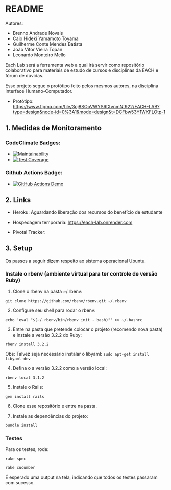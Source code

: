 # README

Autores:
- Brenno Andrade Novais
- Caio Hideki Yamamoto Toyama
- Guilherme Conte Mendes Batista
- João Vitor Vieira Topan 
- Leonardo Monteiro Mello

Each Lab será a ferramenta web a qual irá servir como repositório colaborativo para materiais de estudo de cursos e disciplinas da EACH e fórum de dúvidas.

Esse projeto segue o protótipo feito pelos mesmos autores, na disciplina Interface Humano-Computador.

- Protótipo: https://www.figma.com/file/3oj8SOoVWYS6tXvnmNt922/EACH-LAB?type=design&node-id=0%3A1&mode=design&t=DCFbw53Y1WKFLOtp-1

## 1. Medidas de Monitoramento

### CodeClimate Badges:
- [![Maintainability](https://api.codeclimate.com/v1/badges/6e3e8570979cdde31f4f/maintainability)](https://codeclimate.com/github/brenno-novais/each-lab/maintainability)
- [![Test Coverage](https://api.codeclimate.com/v1/badges/6e3e8570979cdde31f4f/test_coverage)](https://codeclimate.com/github/brenno-novais/each-lab/test_coverage)

### Github Actions Badge:
- [![GitHub Actions Demo](https://github.com/brenno-novais/each-lab/actions/workflows/github-actions-demo.yml/badge.svg)](https://github.com/brenno-novais/each-lab/actions/workflows/github-actions-demo.yml)

## 2. Links

- Heroku: Aguardando liberação dos recursos do benefício de estudante

- Hospedagem temporária: https://each-lab.onrender.com

- Pivotal Tracker:

## 3. Setup

Os passos a seguir dizem respeito ao sistema operacional Ubuntu.

### Instale o rbenv (ambiente virtual para ter controle de versão Ruby)

1. Clone o rbenv na pasta ~/.rbenv:

```
git clone https://github.com/rbenv/rbenv.git ~/.rbenv
```

2. Configure seu shell para rodar o rbenv:

```
echo 'eval "$(~/.rbenv/bin/rbenv init - bash)"' >> ~/.bashrc
```

3. Entre na pasta que pretende colocar o projeto (recomendo nova pasta) e instale a versão 3.2.2 do Ruby:

```
rbenv install 3.2.2
```

Obs: Talvez seja necessário instalar o libyaml: 
    ```
    sudo apt-get install libyaml-dev
    ```

4. Defina o a versão 3.2.2 como a versão local:

```
rbenv local 3.1.2
```

5. Instale o Rails:
```
gem install rails
```

6. Clone esse repositório e entre na pasta.

7. Instale as dependências do projeto:
```
bundle install
```

### Testes

Para os testes, rode:
```
rake spec
```

```
rake cucumber
```

É esperado uma output na tela, indicando que todos os testes passaram com sucesso.